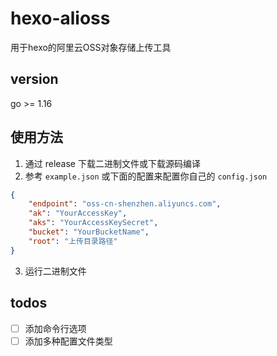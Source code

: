 # hexo-alioss
用于hexo的阿里云OSS对象存储上传工具


## version

go >= 1.16

## 使用方法

1. 通过 release 下载二进制文件或下载源码编译
2. 参考 `example.json` 或下面的配置来配置你自己的 `config.json`

```json
{
    "endpoint": "oss-cn-shenzhen.aliyuncs.com",
    "ak": "YourAccessKey",
    "aks": "YourAccessKeySecret",
    "bucket": "YourBucketName",
    "root": "上传目录路径"
}
```

3. 运行二进制文件

## todos

- [ ] 添加命令行选项
- [ ] 添加多种配置文件类型
